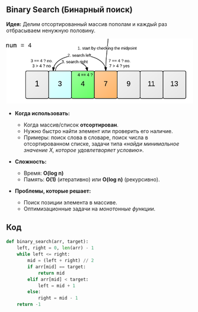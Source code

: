 
## Binary Search (Бинарный поиск)
**Идея:** Делим отсортированный массив пополам и каждый раз отбрасываем ненужную половину.

![Binary Search](../source/binarySearch.png)
- **Когда использовать:**
  - Когда массив/список **отсортирован**.
  - Нужно быстро найти элемент или проверить его наличие.
  - Примеры: поиск слова в словаре, поиск числа в отсортированном списке, задачи типа *«найди минимальное значение X, которое удовлетворяет условию»*.

- **Сложность:**
  - Время: **O(log n)**
  - Память: **O(1)** (итеративно) или **O(log n)** (рекурсивно).

- **Проблемы, которые решает:**
  - Поиск позиции элемента в массиве.
  - Оптимизационные задачи на *монотонные функции*.

## Код
```python
def binary_search(arr, target):
    left, right = 0, len(arr) - 1
    while left <= right:
        mid = (left + right) // 2
        if arr[mid] == target:
            return mid
        elif arr[mid] < target:
            left = mid + 1
        else:
            right = mid - 1
    return -1
